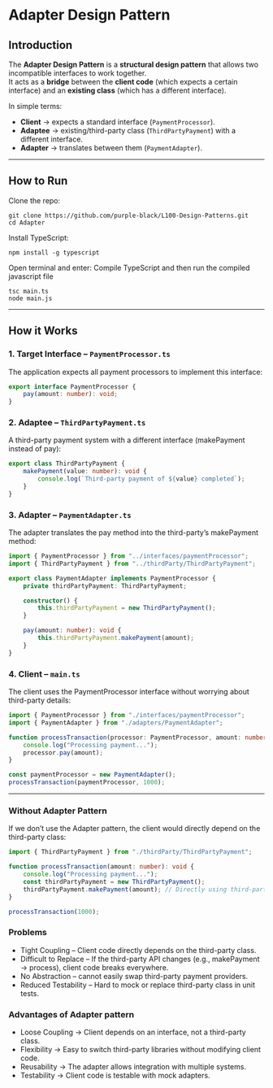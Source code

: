 # Adapter Design Pattern

## Introduction
The **Adapter Design Pattern** is a **structural design pattern** that allows two incompatible interfaces to work together.  
It acts as a **bridge** between the **client code** (which expects a certain interface) and an **existing class** (which has a different interface).

In simple terms:
- **Client** → expects a standard interface (`PaymentProcessor`).
- **Adaptee** → existing/third-party class (`ThirdPartyPayment`) with a different interface.
- **Adapter** → translates between them (`PaymentAdapter`).

---
##  How to Run

Clone the repo:

```
git clone https://github.com/purple-black/L100-Design-Patterns.git
cd Adapter
```

Install TypeScript:

```
npm install -g typescript
```

Open terminal and enter:
Compile TypeScript and then run the compiled javascript file

```
tsc main.ts
node main.js
```

---

## How it Works

### 1. Target Interface – `PaymentProcessor.ts`
The application expects all payment processors to implement this interface:
```ts
export interface PaymentProcessor {
    pay(amount: number): void;
}
```

### 2. Adaptee – `ThirdPartyPayment.ts`
A third-party payment system with a different interface (makePayment instead of pay):
```ts
export class ThirdPartyPayment {
    makePayment(value: number): void {
        console.log(`Third-party payment of ${value} completed`);
    }
}
```

### 3. Adapter – `PaymentAdapter.ts`
The adapter translates the pay method into the third-party’s makePayment method:
```ts
import { PaymentProcessor } from "../interfaces/paymentProcessor";
import { ThirdPartyPayment } from "../thirdParty/ThirdPartyPayment";

export class PaymentAdapter implements PaymentProcessor {
    private thirdPartyPayment: ThirdPartyPayment;

    constructor() {
        this.thirdPartyPayment = new ThirdPartyPayment();
    }

    pay(amount: number): void {
        this.thirdPartyPayment.makePayment(amount);
    }
}
```

### 4. Client – `main.ts`
The client uses the PaymentProcessor interface without worrying about third-party details:
```ts
import { PaymentProcessor } from "./interfaces/paymentProcessor";
import { PaymentAdapter } from "./adapters/PaymentAdapter";

function processTransaction(processor: PaymentProcessor, amount: number): void {
    console.log("Processing payment...");
    processor.pay(amount);
}

const paymentProcessor = new PaymentAdapter();
processTransaction(paymentProcessor, 1000);
```
---

### Without Adapter Pattern
If we don’t use the Adapter pattern, the client would directly depend on the third-party class:
```ts
import { ThirdPartyPayment } from "./thirdParty/ThirdPartyPayment";

function processTransaction(amount: number): void {
    console.log("Processing payment...");
    const thirdPartyPayment = new ThirdPartyPayment();
    thirdPartyPayment.makePayment(amount); // Directly using third-party method
}

processTransaction(1000);
```

### Problems
- Tight Coupling – Client code directly depends on the third-party class.
- Difficult to Replace – If the third-party API changes (e.g., makePayment → process), client code breaks everywhere.
- No Abstraction – cannot easily swap third-party payment providers.
- Reduced Testability – Hard to mock or replace third-party class in unit tests.

### Advantages of Adapter pattern
- Loose Coupling → Client depends on an interface, not a third-party class.
- Flexibility → Easy to switch third-party libraries without modifying client code.
- Reusability → The adapter allows integration with multiple systems.
- Testability → Client code is testable with mock adapters.
